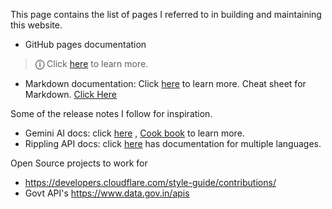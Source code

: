 This page contains the list of pages I referred to in building and maintaining this website. 
* GitHub pages documentation
 >  **&#9432;** Click [here](https://docs.github.com/en/pages) to learn more.
* Markdown documentation:
  Click [here](https://docs.github.com/en/get-started/writing-on-github/getting-started-with-writing-and-formatting-on-github/basic-writing-and-formatting-syntax) to learn more.
  Cheat sheet for Markdown. [Click Here](https://www.markdownguide.org/cheat-sheet/)

Some of the release notes I follow for inspiration. 
* Gemini AI docs: click [here](https://ai.google.dev/api) , [Cook book](https://github.com/google-gemini/cookbook?tab=readme-ov-file) to learn more.
* Rippling API docs: click [here](https://developer.rippling.com/documentation/rest-api/reference/list-business-partners) has documentation for multiple languages. 

Open Source projects to work for
* https://developers.cloudflare.com/style-guide/contributions/
* Govt API's https://www.data.gov.in/apis

